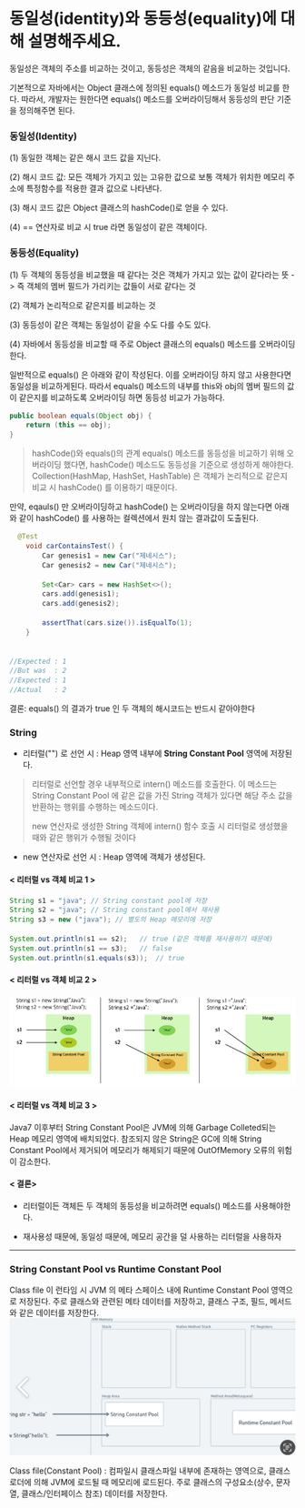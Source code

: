 # 동일성(identity)와 동등성(equality)에 대해 설명해주세요. 

동일성은 객체의 주소를 비교하는 것이고, 동등성은 객체의 같음을 비교하는 것입니다.

기본적으로 자바에서는 Object 클래스에 정의된 equals() 메소드가 동일성 비교를 한다. 따라서, 개발자는 원한다면 equals() 메소드를 오버라이딩해서 동등성의 판단 기준을 정의해주면 된다.

### 동일성(Identity)
(1) 동일한 객체는 같은 해시 코드 값을 지닌다.

(2) 해시 코드 값: 모든 객체가 가지고 있는 고유한 값으로 보통 객체가 위치한 메모리 주소에 특정함수를 적용한 결과 값으로 나타낸다.

(3) 해시 코드 값은 Object 클래스의 hashCode()로 얻을 수 있다. 

(4) == 연산자로 비교 시 true 라면 동일성이 같은 객체이다.

### 동등성(Equality)
(1) 두 객체의 동등성을 비교했을 때 같다는 것은 객체가 가지고 있는 값이 같다라는 뜻 -> 즉 객체의 멤버 필드가 가리키는 값들이 서로 같다는 것

(2) 객체가 논리적으로 같은지를 비교하는 것

(3) 동등성이 같은 객체는 동일성이 같을 수도 다를 수도 있다.

(4) 자바에서 동등성을 비교할 때 주로 Object 클래스의 equals() 메소드를 오버라이딩한다.


일반적으로 equals() 은 아래와 같이 작성된다. 이를 오버라이딩 하지 않고 사용한다면 동일성을 비교하게된다.
따라서 equals() 메소드의 내부를 this와 obj의 멤버 필드의 값이 같은지를 비교하도록 오버라이딩 하면 동등성 비교가 가능하다.

```java
public boolean equals(Object obj) {
	return (this == obj);
}
```


> hashCode()와 equals()의 관계
> equals() 메소드를 동등성을 비교하기 위해 오버라이딩 했다면, hashCode() 메소드도 동등성을 기준으로 생성하게 해야한다.  Collection(HashMap, HashSet, HashTable)
> 은 객체가 논리적으로 같은지 비교 시 hashCode() 를 이용하기 때문이다.


만약, eqauls() 만 오버라이딩하고 hashCode() 는 오버라이딩을 하지 않는다면
아래와 같이 hashCode() 를 사용하는 컬렉션에서 원치 않는 결과값이 도출된다.

```java
  @Test
    void carContainsTest() {
        Car genesis1 = new Car("제네시스");
        Car genesis2 = new Car("제네시스");

        Set<Car> cars = new HashSet<>();
        cars.add(genesis1);
        cars.add(genesis2);

        assertThat(cars.size()).isEqualTo(1);
    }
    

//Expected : 1
//But was  : 2
//Expected : 1
//Actual   : 2
```

결론: equals() 의 결과가 true 인 두 객체의 해시코드는 반드시 같아야한다

### String
* 리터럴("") 로 선언 시 : Heap 영역 내부에 **String Constant Pool** 영역에 저장된다.
> 리터럴로 선언할 경우 내부적으로 intern() 메소드를 호출한다.
이 메소드는 String Constant Pool 에 같은 값을 가진 String 객체가 있다면 해당 주소 값을 반환하는 행위를 수행하는 메소드이다.
>
>new 연산자로 생성한 String 객체에 intern() 함수 호출 시 리터럴로 생성했을 때와 같은 행위가 수행될 것이다

* new 연산자로 선언 시 : Heap 영역에 객체가 생성된다.

####  < 리터럴 vs 객체 비교 1 >
```java
String s1 = "java"; // String constant pool에 저장
String s2 = "java"; // String constant pool에서 재사용
String s3 = new ("java"); // 별도의 Heap 메모리에 저장

System.out.println(s1 == s2);	// true (같은 객체를 재사용하기 때문에)
System.out.println(s1 == s3);	// false
System.out.println(s1.equals(s3));	// true
```

####  < 리터럴 vs 객체 비교 2 >
![img.png](img.png)


####  < 리터럴 vs 객체 비교 3 >
Java7 이후부터 String Constant Pool은 JVM에 의해 Garbage Colleted되는 Heap 메모리 영역에 배치되었다.
참조되지 않은 String은 GC에 의해 String Constant Pool에서 제거되어 메모리가 해제되기 때문에 OutOfMemory 오류의 위험이 감소한다.

#### < 결론>
* 리터럴이든 객체든 두 객체의 동등성을 비교하려면 equals() 메소드를 사용해야한다.

* 재사용성 때문에, 동일성 때문에, 메모리 공간을 덜 사용하는 리터럴을 사용하자


---
### String Constant Pool vs Runtime Constant Pool
Class file 이 런타임 시 JVM 의 메타 스페이스 내에 Runtime Constant Pool 영역으로 저장된다.
주로 클래스와 관련된 메타 데이터를 저장하고, 클래스 구조, 필드, 메서드와 같은 데이터를 저장한다.
![img_1.png](img_1.png)

Class file(Constant Pool) : 컴파일시 클래스파일 내부에 존재하는 영역으로, 클래스로더에 의해 JVM에 로드될 때 메모리에 로드된다. 주로 클래스의 구성요소(상수, 문자열, 클래스/인터페이스 참조) 데이터를 저장한다.
